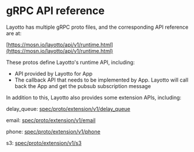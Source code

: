 # gRPC API reference

Layotto has multiple gRPC proto files, and the corresponding API reference are at:

[https://mosn.io/layotto/api/v1/runtime.html](https://mosn.io/layotto/api/v1/runtime.html)

These protos define Layotto's runtime API, including:

- API provided by Layotto for App
- The callback API that needs to be implemented by App. Layotto will call back the App and get the pubsub subscription message

In addition to this, Layotto also provides some extension APIs, including:



delay_queue: [spec/proto/extension/v1/delay_queue](https://mosn.io/layotto/api/v1/delay_queue.html) 

email: [spec/proto/extension/v1/email](https://mosn.io/layotto/api/v1/email.html) 

phone: [spec/proto/extension/v1/phone](https://mosn.io/layotto/api/v1/phone.html) 

s3: [spec/proto/extension/v1/s3](https://mosn.io/layotto/api/v1/s3.html) 
